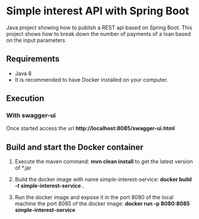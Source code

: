 # Simple interest API with Spring Boot

Java project showing how to publish a REST api based on Spring Boot. This project shows how to break down the number of payments of a loan based on the input parameters

## Requirements

* Java 8
* It is recommended to have Docker installed on your computer.


## Execution

### With swagger-ui

Once started access the url **http://localhost:8085/swagger-ui.html**


## Build and start the Docker container
1. Execute the maven command:  **mvn clean install** to get the latest version of *.jar

2. Build the docker image with name simple-interest-service: **docker build -t simple-interest-service .**

3. Run the docker image and expose it in the port 8080 of the local machine the port 8085 of the docker image: **docker run -p 8080:8085 simple-interest-service** 
